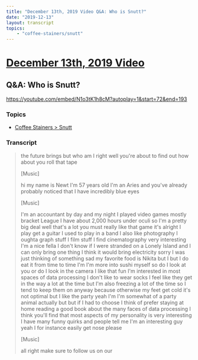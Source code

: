 ```yaml
---
title: "December 13th, 2019 Video Q&A: Who is Snutt?"
date: "2019-12-13"
layout: transcript
topics:
    - "coffee-stainers/snutt"
---
```

# [December 13th, 2019 Video](../2019-12-13.md)
## Q&A: Who is Snutt?
https://youtube.com/embed/N1o3tK1h8cM?autoplay=1&start=72&end=193

### Topics
* [Coffee Stainers > Snutt](../topics/coffee-stainers/snutt.md)

### Transcript

> the future brings but who am I right well you're about to find out how about you roll that tape
>
> [Music]
>
> hi my name is Newt I'm 57 years old I'm an Aries and you've already probably noticed that I have incredibly blue eyes
>
> [Music]
>
> I'm an accountant by day and my night I played video games mostly bracket League I have about 2,000 hours under oculi so I'm a pretty big deal well that's a lot you must really like that game it's alright I play get a guitar I used to play in a band I also like photography I oughta graph stuff I film stuff I find cinematography very interesting I'm a nice fella I don't know if I were stranded on a Lonely Island and I can only bring one thing I think it would bring electricity sorry I was just thinking of something sad my favorite food is Nikita but I but I do eat it from time to time I'm I'm more into sushi myself so do I look at you or do I look in the camera I like that fun I'm interested in most spaces of data processing I don't like to wear socks I feel like they get in the way a lot at the time but I'm also freezing a lot of the time so I tend to keep them on anyway because otherwise my feet get cold it's not optimal but I like the party yeah I'm I'm somewhat of a party animal actually but but if I had to choose I think of prefer staying at home reading a good book about the many faces of data processing I think you'll find that most aspects of my personality is very interesting I have many funny quirks and people tell me I'm an interesting guy yeah I for instance easily get nose please
>
> [Music]
>
> all right make sure to follow us on our
